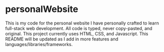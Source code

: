 # personalWebsite
This is my code for the personal website I have personally crafted to learn full-stack web development. All code is typed, never copy-pasted, and original.
This project currently uses HTML, CSS, and Javascript.
This README will be updated as I add in more features and languages/libraries/frameworks.
